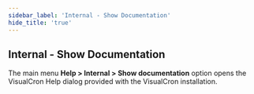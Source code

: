 ```yaml
---
sidebar_label: 'Internal - Show Documentation'
hide_title: 'true'
---
```


## Internal - Show Documentation

The main menu **Help > Internal > Show documentation** option opens the VisualCron Help dialog provided with the VisualCron installation.

